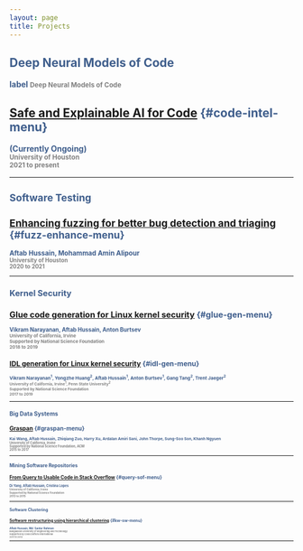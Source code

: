 ```yaml
---
layout: page
title: Projects 
---
```


## <font color="3F5E8C"> <b>Deep Neural Models of Code<b>

<span class="material-symbols-outlined">
label
<font color="gray" family="JuneBug" font-weight=300><small>Deep Neural Models of Code</small></font></span>


## [Safe and Explainable AI for Code](../project-code-intel/index.html) {#code-intel-menu}
(Currently Ongoing)<small><br><font color="gray">University of Houston <br> 2021 to present</font> 
<br>


_____________

## <font color="3F5E8C"> <b>Software Testing<b>

## [Enhancing fuzzing for better bug detection and triaging](../project-fuzz-enhance/index.html) {#fuzz-enhance-menu}
Aftab Hussain, Mohammad Amin Alipour <small><br><font color="gray">University of Houston <br> 2020 to 2021</font> 
<br>


_____________

## <font color="3F5E8C"> <b>Kernel Security<b>

## [Glue code generation for Linux kernel security](../project-glue-gen/index.html) {#glue-gen-menu}
Vikram Narayanan, Aftab Hussain, Anton Burtsev <small><br> <font color="gray">University of California, Irvine <br> Supported by National Science Foundation<br> 2018 to 2019</font> 
<br>

## [IDL generation for Linux kernel security](../project-idl-gen/index.html) {#idl-gen-menu}
Vikram Narayanan<sup>1</sup>, Yongzhe Huang<sup>2</sup>, Aftab Hussain<sup>1</sup>, Anton Burtsev<sup>1</sup>, Gang Tang<sup>2</sup>, Trent Jaeger<sup>2</sup> <small>
<br> <font color="gray">University of California, Irvine<sup>1</sup>, Penn State University<sup>2</sup> 
<br> Supported by National Science Foundation
<br> 2017 to 2019</font> 


_____________

## <font color="3F5E8C"> <b>Big Data Systems<b>

## [Graspan](../project-graspan/index.html) {#graspan-menu}

Kai Wang, Aftab Hussain, Zhiqiang Zuo, Harry Xu, Ardalan
Amiri Sani, John Thorpe, Sung-Soo Son, Khanh Ngyuen 
<small><br> <font color="gray">University of California, Irvine <br> Supported by National Science Foundation, ACM<br>2015 to 2017</font> 

_____________

## <font color="3F5E8C"> <b>Mining Software Repositories<b>

## [From Query to Usable Code in Stack Overflow](../project-query-sof/index.html) {#query-sof-menu}
Di Yang, Aftab Hussain, Cristina Lopes 
<small><br> <font color="gray">University of California, Irvine <br> Supported by National Science Foundation<br>2013 to 2015</font> 


_____________

## <font color="3F5E8C"> <b>Software Clustering<b>

## [Software restructuring using hierarchical clustering](../project-kw-sw/index.html) {#kw-sw-menu}
Aftab Hussain, Md. Saidur Rahman <small><br> <font color="gray">Bangladesh University of Engineering and Technology <br> Supported by CodeCrafters International<br>2011 to 2013</font> 

_____________

														



	
